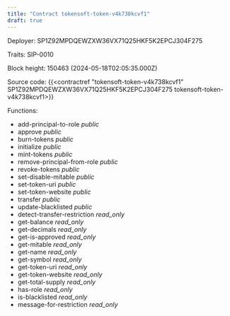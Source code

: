 ```yaml
---
title: "Contract tokensoft-token-v4k738kcvf1"
draft: true
---
```

Deployer: SP1Z92MPDQEWZXW36VX71Q25HKF5K2EPCJ304F275

Traits:
 SIP-0010



Block height: 150463 (2024-05-18T02:05:35.000Z)

Source code: {{<contractref "tokensoft-token-v4k738kcvf1" SP1Z92MPDQEWZXW36VX71Q25HKF5K2EPCJ304F275 tokensoft-token-v4k738kcvf1>}}

Functions:

* add-principal-to-role _public_
* approve _public_
* burn-tokens _public_
* initialize _public_
* mint-tokens _public_
* remove-principal-from-role _public_
* revoke-tokens _public_
* set-disable-mitable _public_
* set-token-uri _public_
* set-token-website _public_
* transfer _public_
* update-blacklisted _public_
* detect-transfer-restriction _read_only_
* get-balance _read_only_
* get-decimals _read_only_
* get-is-approved _read_only_
* get-mitable _read_only_
* get-name _read_only_
* get-symbol _read_only_
* get-token-uri _read_only_
* get-token-website _read_only_
* get-total-supply _read_only_
* has-role _read_only_
* is-blacklisted _read_only_
* message-for-restriction _read_only_
